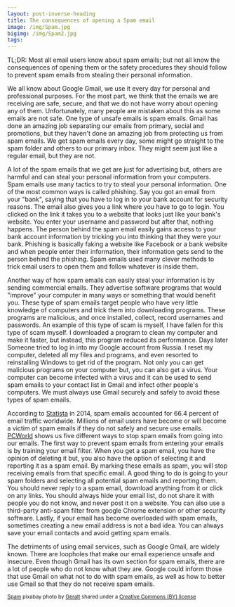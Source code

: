 ```yaml
---
layout: post-inverse-heading
title: The consequences of opening a Spam email
image: /img/Spam.jpg
bigimg: /img/Spam2.jpg
tags:
---
```

TL;DR: Most all email users know about spam emails; but not all know the consequences of opening them or the safety procedures they
should follow to prevent spam emails from stealing their personal information.

We all know about Google Gmail, we use it every day for personal and professional purposes. For the most part, we think that the emails we are receiving are safe, secure, and that we do not have worry about opening any of them. Unfortunately, many people are mistaken about this as some emails are not safe. One type of unsafe emails is spam emails. Gmail has done an amazing job separating our emails from primary, social and promotions, but they haven't done an amazing job from protecting us from spam emails. We get spam emails every day, some might go straight to the spam folder and others to our primary inbox. They might seem just like a regular email, but they are not.

 A lot of the spam emails that we get are just for advertising but, others are harmful and can steal your personal information from your computers. Spam emails use many tactics to try to steal your personal information. One of the most common ways is called phishing. Say you got an email from your "bank", saying that you have to log in to your bank account for security reasons. The email also gives you a link where you have to go to login. You clicked on the link it takes you to a website that looks just like your bank's website. You enter your username and password but after that, nothing happens. The person behind the spam email easily gains access to your bank account information by tricking you into thinking that they were your bank. Phishing is basically faking a website like Facebook or a bank website and when people enter their information, their information gets send to the person behind the phishing. Spam emails used many clever methods to trick email users to open them and follow whatever is inside them.

 Another way of how spam emails can easily steal your information is by sending commercial emails. They advertise software programs that would "improve" your computer in many ways or something that would benefit you. These type of spam emails target people who have very little knowledge of computers and trick them into downloading programs. These programs are malicious, and once installed, collect, record usernames and passwords. An example of this type of scam is myself, I have fallen for this type of scam myself. I downloaded a program to clean my computer and make it faster, but instead, this program reduced its performance. Days later Someone tried to log in into my Google account from Russia. I reset my computer, deleted all my files and programs, and even resorted to reinstalling Windows to get rid of the program. Not only you can get malicious programs on your computer but, you can also get a virus. Your computer can become infected with a virus and it can be used to send spam emails to your contact list in Gmail and infect other people's computers. We must always use Gmail securely and safely to avoid these types of spam emails.

 According to [Statista](https://www.statista.com/statistics/420391/spam-email-traffic-share/) in 2014, spam emails accounted for 66.4 percent of email traffic worldwide.
 Millions of email users have become or will become a victim of spam emails if they do not safely and secure use emails. [PCWorld](http://www.pcworld.com/article/3072435/data-center-cloud/5-ways-to-stop-spam-from-invading-your-email.html) shows us five different ways to stop spam emails from going into our emails.
The first way to prevent spam emails from entering your emails is by training your email filter. When you get a spam email, you have the opinion of deleting it but, you also have the option of selecting it and reporting it as a spam email. By marking these emails as spam, you will stop receiving emails from that specific email. A good thing to do is going to your spam folders and selecting all potential spam emails and reporting them. You should never reply to a spam email, download anything from it or click on any links. You should always hide your email list, do not share it with people you do not know, and never post it on a website. You can also use a third-party anti-spam filter from google Chrome extension or other security software. Lastly, if your email has become overloaded with spam emails, sometimes creating a new email address is not a bad idea. You can always save your email contacts and avoid getting spam emails.

The detriments of using email services, such as Google Gmail, are widely known. There are loopholes that make our email experience unsafe and insecure. Even though Gmail has its own section for spam emails, there are a lot of people who do not know what they are. Google could inform those that use Gmail on what not to do with spam emails, as well as how to better use Gmail so that they do not receive spam emails.






























<small> <a title="Spam" href="https://pixabay.com/en/road-sign-attention-shield-stop-464656/">Spam</a> pixabay photo by <a href="https://pixabay.com/en/users/geralt-9301/">Geralt</a> shared under a <a href="https://creativecommons.org/licenses/by/2.0/">
Creative Commons (BY) license</a> </small>
